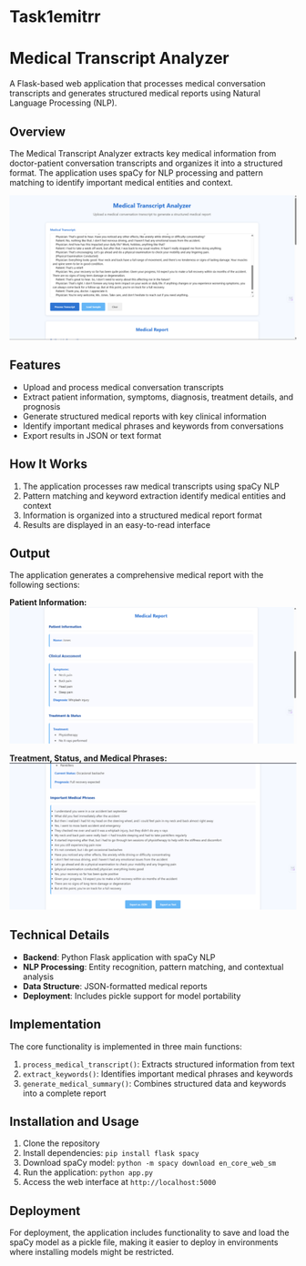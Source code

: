 # Task1emitrr
# Medical Transcript Analyzer

A Flask-based web application that processes medical conversation transcripts and generates structured medical reports using Natural Language Processing (NLP).

## Overview

The Medical Transcript Analyzer extracts key medical information from doctor-patient conversation transcripts and organizes it into a structured format. The application uses spaCy for NLP processing and pattern matching to identify important medical entities and context.

![Medical Transcript Analyzer Interface](https://github.com/Shrey152002/Task1emitrr/blob/main/Screenshot%202025-03-17%20124022.png)

## Features

- Upload and process medical conversation transcripts
- Extract patient information, symptoms, diagnosis, treatment details, and prognosis
- Generate structured medical reports with key clinical information
- Identify important medical phrases and keywords from conversations
- Export results in JSON or text format

## How It Works

1. The application processes raw medical transcripts using spaCy NLP
2. Pattern matching and keyword extraction identify medical entities and context
3. Information is organized into a structured medical report format
4. Results are displayed in an easy-to-read interface

## Output

The application generates a comprehensive medical report with the following sections:

**Patient Information:**
![Patient Information](https://github.com/Shrey152002/Task1emitrr/blob/main/Screenshot%202025-03-17%20124043.png)

**Treatment, Status, and Medical Phrases:**
![Treatment and Status](https://github.com/Shrey152002/Task1emitrr/blob/main/Screenshot%202025-03-17%20124114.png)

## Technical Details

- **Backend**: Python Flask application with spaCy NLP
- **NLP Processing**: Entity recognition, pattern matching, and contextual analysis
- **Data Structure**: JSON-formatted medical reports
- **Deployment**: Includes pickle support for model portability

## Implementation

The core functionality is implemented in three main functions:

1. `process_medical_transcript()`: Extracts structured information from text
2. `extract_keywords()`: Identifies important medical phrases and keywords
3. `generate_medical_summary()`: Combines structured data and keywords into a complete report

## Installation and Usage

1. Clone the repository
2. Install dependencies: `pip install flask spacy`
3. Download spaCy model: `python -m spacy download en_core_web_sm`
4. Run the application: `python app.py`
5. Access the web interface at `http://localhost:5000`

## Deployment

For deployment, the application includes functionality to save and load the spaCy model as a pickle file, making it easier to deploy in environments where installing models might be restricted.
